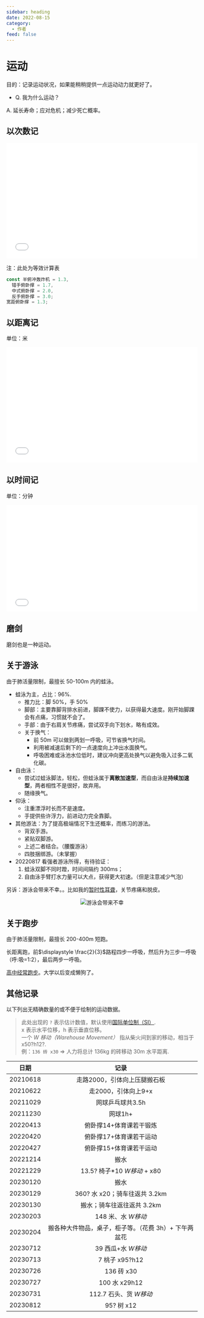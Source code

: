 ```yaml
---
sidebar: heading
date: 2022-08-15
category:
  - 作者
feed: false
---
```


# 运动

目的：记录运动状况，如果能稍稍提供一点运动动力就更好了。

- Q. 我为什么运动？

A. 延长寿命；应对危机；减少死亡概率。

## 以次数记

<iframe frameborder="no" src="/charts/sports_times.html" width="100%" height="304" loading="lazy"></iframe>

注：此处为等效计算表

```js
const 半俯冲轰炸机 = 1.3,
  错手俯卧撑 = 1.7,
  中式俯卧撑 = 2.0,
  反手俯卧撑 = 3.0;
宽距俯卧撑 = 1.3;
```

## 以距离记

单位：米

<iframe frameborder="no" src="/charts/sports_distance.html" width="100%" height="304" loading="lazy"></iframe>

## 以时间记

单位：分钟

<iframe frameborder="no" src="/charts/sports_time.html" width="100%" height="280" loading="lazy"></iframe>

## 磨剑

磨剑也是一种运动。

<!-- <iframe frameborder="no" src="/charts/xxx_interval.html" width="100%" height="300" loading="lazy"></iframe> -->

<xxxgraph />

<!-- <test /> -->

## 关于游泳

由于肺活量限制，最擅长 50-100m 内的蛙泳。

- 蛙泳为主，占比：96%.
  - 推力比：脚 50%，手 50%
  - 脚部：主要靠脚背排水前进，脚踝不使力，以获得最大速度。刚开始脚踝会有点痛，习惯就不会了。
  - 手部：由于右肩关节疼痛，尝试双手向下划水，略有成效。
  - 关于换气：
    - 前 50m 可以做到两划一呼吸，可节省换气时间。
    - 利用被减速后剩下的一点速度向上冲出水面换气。
    - 呼吸困难或泳池水位低时，建议冲向更高处换气以避免吸入过多二氧化碳。
- 自由泳：
  - 尝试过蛙泳脚法，轻松，但蛙泳属于**离散加速型**，而自由泳是**持续加速型**，两者相性不是很好，故弃用。
  - 随缘换气。
- 仰泳：
  - 注重漂浮时长而不是速度。
  - 手提供些许浮力，前进动力完全靠脚。
- 其他游法：为了提高极端情况下生还概率，而练习的游法。
  - 背双手游。
  - 紧贴双脚游。
  - 上述二者结合。（腰腹游泳）
  - 四肢捆绑游。（未掌握）
- 20220817 看强者游泳所得，有待验证：
  1. 蛙泳双脚不同时蹬，时间间隔约 300ms；
  2. 自由泳手臂打水力量可以大点，获得更大初速。（但是注意减少气泡）

另诉：游泳会带来不幸。。比如我的[暂时性耳聋](./memories.md#大学-大一后暑假)，关节疼痛和脱皮。

<div class="image50" style="text-align: center;">
<img alt="游泳会带来不幸" src="/images/hide/sports/1.jpg"/>
</div>

## 关于跑步

由于肺活量限制，最擅长 200-400m 短跑。

长距离跑，前<span v-pre>$\displaystyle \frac{2}{3}$</span>路程四步一呼吸，然后升为三步一呼吸（呼:吸=1:2），最后两步一呼吸。

[高中经常跑步](./memories.md#操场)。大学以后变成懒狗了。

## 其他记录

以下列出无精确数量的或不便于绘制的运动数据。

> 此处出现的 `?` 表示估计数值，默认使用[国际单位制（SI）](https://zh.wikipedia.org/zh-cn/%E5%9B%BD%E9%99%85%E5%8D%95%E4%BD%8D%E5%88%B6).<br/>
> x 表示水平位移，h 表示垂直位移。<br/>
> 一个 _W 移动（Warehouse Movement）_ 指从柴火间到家的移动，相当于 x50?h12?.<br/>
> 例：`136 砖 x30` => 人力将总计 136kg 的砖移动 30m 水平距离.

<!-- prettier-ignore -->
|日期|记录|
| :--: | :--: |
|20210618|走路2000，引体向上压腿搬石板|
|20210622|走2000，引体向上9+x|
|20211029|网球乒乓球共3.5h|
|20211230|网球1h+|
|20220413|俯卧撑14+体育课若干锻炼|
|20220420|俯卧撑17+体育课若干运动|
|20220427|俯卧撑15+体育课若干运动|
|20221214|搬水|
|20221229|13.5? 椅子\*10 *W移动* + x80|
|20230120|搬水|
|20230129|360? 水 x20；骑车往返共 3.2km|
|20230130|搬水；骑车往返往返共 3.2km|
|20230203|148 米、水 *W移动*|
|20230204|搬各种大件物品，桌子，柜子等。（花费 3h）+ 下午两盆花|
|20230712|39 西瓜+水 *W移动*|
|20230713|7 桃子 x95?h12|
|20230726|136 砖 x30|
|20230727|100 水 x29h12|
|20230731|112.7 石头、货 *W移动*|
|20230812|95? 树 x12|

<script setup lang="ts">
import xxxgraph from "@xxxgraph";
import test from "@test";
</script>
